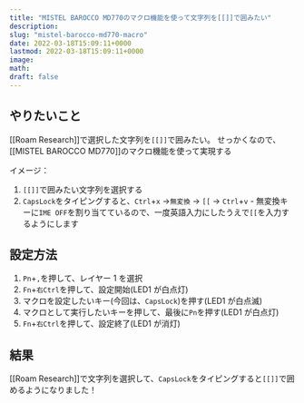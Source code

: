 ```yaml
---
title: "MISTEL BAROCCO MD770のマクロ機能を使って文字列を[[]]で囲みたい"
description:
slug: "mistel-barocco-md770-macro"
date: 2022-03-18T15:09:11+0000
lastmod: 2022-03-18T15:09:11+0000
image:
math:
draft: false
---
```


## やりたいこと

[[Roam Research]]で選択した文字列を`[[]]`で囲みたい。 せっかくなので、[[MISTEL BAROCCO MD770]]のマクロ機能を使って実現する

イメージ：

1. `[[]]`で囲みたい文字列を選択する
2. `CapsLock`をタイピングすると、`Ctrl`+`x` →`無変換` → `[[` → `Ctrl`+`v` - 無変換キーに`IME OFF`を割り当てているので、一度英語入力にしたうえで`[[`を入力するようにします

## 設定方法

1. `Pn`+`,`を押して、レイヤー 1 を選択
2. `Fn`+`右Ctrl`を押して、設定開始(LED1 が白点灯)
3. マクロを設定したいキー(今回は、`CapsLock`)を押す(LED1 が白点滅)
4. マクロとして実行したいキーを押して、最後に`Pn`を押す(LED1 が白点灯)
5. `Fn`+`右Ctrl`を押して、設定終了(LED1 が消灯)

## 結果

[[Roam Research]]で文字列を選択して、`CapsLock`をタイピングすると`[[]]`で囲めるようになりました！
